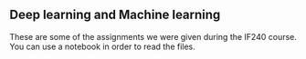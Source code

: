 ## Deep learning and Machine learning
These are some of the assignments we were given during the IF240 course. You can use a notebook in order to read the files. 